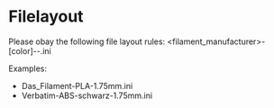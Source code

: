 Filelayout
===

Please obay the following file layout rules:
<filament_manufacturer>-[color]-<material>-<width>.ini

Examples:
* Das_Filament-PLA-1.75mm.ini 
* Verbatim-ABS-schwarz-1.75mm.ini


